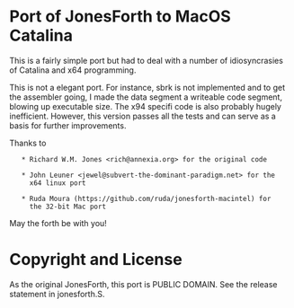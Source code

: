 # Port of JonesForth to MacOS Catalina

This is a fairly simple port but had to deal with a number of
idiosyncrasies of Catalina and x64 programming.

This is not a elegant port. For instance, sbrk is not implemented and
to get the assembler going, I made the data segment a writeable code
segment, blowing up executable size. The x94 specifi code is also
probably hugely inefficient. However, this version passes all the
tests and can serve as a basis for further improvements.

Thanks to 

       * Richard W.M. Jones <rich@annexia.org> for the original code

       * John Leuner <jewel@subvert-the-dominant-paradigm.net> for the
         x64 linux port

       * Ruda Moura (https://github.com/ruda/jonesforth-macintel) for
         the 32-bit Mac port

May the forth be with you!


# Copyright and License

As the original JonesForth, this port is PUBLIC DOMAIN. See the release statement in jonesforth.S.
